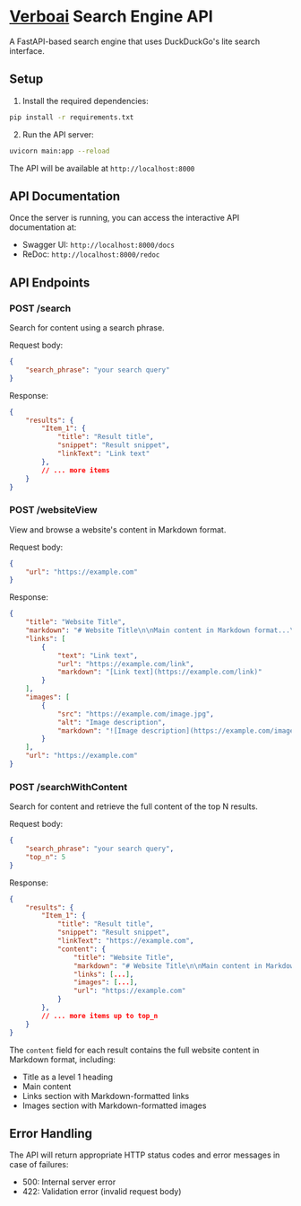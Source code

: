 # [Verboai](https://verboai.app/) Search Engine API

A FastAPI-based search engine that uses DuckDuckGo's lite search interface.

## Setup

1. Install the required dependencies:
```bash
pip install -r requirements.txt
```

2. Run the API server:
```bash
uvicorn main:app --reload
```

The API will be available at `http://localhost:8000`

## API Documentation

Once the server is running, you can access the interactive API documentation at:
- Swagger UI: `http://localhost:8000/docs`
- ReDoc: `http://localhost:8000/redoc`

## API Endpoints

### POST /search

Search for content using a search phrase.

Request body:
```json
{
    "search_phrase": "your search query"
}
```

Response:
```json
{
    "results": {
        "Item_1": {
            "title": "Result title",
            "snippet": "Result snippet",
            "linkText": "Link text"
        },
        // ... more items
    }
}
```

### POST /websiteView

View and browse a website's content in Markdown format.

Request body:
```json
{
    "url": "https://example.com"
}
```

Response:
```json
{
    "title": "Website Title",
    "markdown": "# Website Title\n\nMain content in Markdown format...\n\n## Links\n\n- [Link text](https://example.com/link)\n\n## Images\n\n![Image description](https://example.com/image.jpg)",
    "links": [
        {
            "text": "Link text",
            "url": "https://example.com/link",
            "markdown": "[Link text](https://example.com/link)"
        }
    ],
    "images": [
        {
            "src": "https://example.com/image.jpg",
            "alt": "Image description",
            "markdown": "![Image description](https://example.com/image.jpg)"
        }
    ],
    "url": "https://example.com"
}
```

### POST /searchWithContent

Search for content and retrieve the full content of the top N results.

Request body:
```json
{
    "search_phrase": "your search query",
    "top_n": 5
}
```

Response:
```json
{
    "results": {
        "Item_1": {
            "title": "Result title",
            "snippet": "Result snippet",
            "linkText": "https://example.com",
            "content": {
                "title": "Website Title",
                "markdown": "# Website Title\n\nMain content in Markdown format...",
                "links": [...],
                "images": [...],
                "url": "https://example.com"
            }
        },
        // ... more items up to top_n
    }
}
```

The `content` field for each result contains the full website content in Markdown format, including:
- Title as a level 1 heading
- Main content
- Links section with Markdown-formatted links
- Images section with Markdown-formatted images

## Error Handling

The API will return appropriate HTTP status codes and error messages in case of failures:
- 500: Internal server error
- 422: Validation error (invalid request body) 